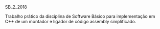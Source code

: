 SB_2_2018


Trabalho prático da disciplina de Software Básico para implementação em C++ de um montador e ligador de código assembly simplificado.